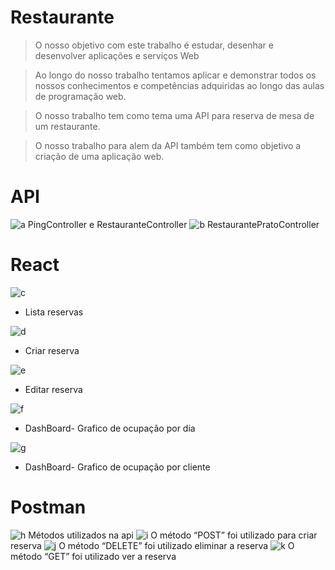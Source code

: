 # Restaurante

>	O nosso objetivo com este trabalho é estudar, desenhar e desenvolver aplicações e serviços Web

>	Ao longo do nosso trabalho tentamos aplicar e demonstrar todos os nossos conhecimentos e competências adquiridas ao longo das aulas de programação web.

>	O nosso trabalho tem como tema uma API para reserva de mesa de um restaurante.

>	O nosso trabalho para alem da API também tem como objetivo a criação de uma aplicação web.

# API

![a](https://user-images.githubusercontent.com/83921757/123972626-ef78a780-d9b2-11eb-83e1-c612008e19df.png)
PingController e RestauranteController
![b](https://user-images.githubusercontent.com/83921757/123973294-8fcecc00-d9b3-11eb-88db-82cf0a5d576b.png)
RestaurantePratoController

# React

![c](https://user-images.githubusercontent.com/83921757/123973298-90676280-d9b3-11eb-83c7-2131b720525a.png)
- Lista reservas

![d](https://user-images.githubusercontent.com/83921757/123973299-90676280-d9b3-11eb-8c97-aa6558830d22.png)
- Criar reserva
 
![e](https://user-images.githubusercontent.com/83921757/123973302-90fff900-d9b3-11eb-8977-4eab31ba5ae8.png)
- Editar reserva
 
![f](https://user-images.githubusercontent.com/83921757/123973303-90fff900-d9b3-11eb-97b7-df69de842c72.png)
- DashBoard- Grafico de ocupação por dia

![g](https://user-images.githubusercontent.com/83921757/123973306-91988f80-d9b3-11eb-82bc-fd67a3bf09b0.png)
-  DashBoard- Grafico de ocupação por cliente

# Postman

![h](https://user-images.githubusercontent.com/83921757/123973308-91988f80-d9b3-11eb-9060-9e92d583e64d.png)
Métodos utilizados na api
![i](https://user-images.githubusercontent.com/83921757/123973310-91988f80-d9b3-11eb-9387-318bc9acf1fc.png)
O método “POST” foi utilizado para criar reserva 
![j](https://user-images.githubusercontent.com/83921757/123973312-92312600-d9b3-11eb-92b3-9f661e3696ad.png)
O método “DELETE” foi utilizado eliminar a reserva
![k](https://user-images.githubusercontent.com/83921757/123973315-92312600-d9b3-11eb-807a-a52f3d9429da.png)
O método “GET” foi utilizado ver a reserva

